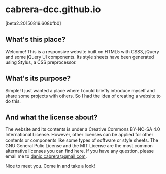 cabrera-dcc.github.io
=====================

[beta2.20150819.608bfb0]

What's this place?
------------------

Welcome! This is a responsive website built on HTML5 with CSS3, jQuery and some jQuery UI components. Its style sheets have been generated using Stylus, a CSS preprocessor.

What's its purpose?
-------------------

Simple! I just wanted a place where I could briefly introduce myself and share some projects with others. So I had the idea of creating a website to do this.

And what the license about?
---------------------------

The website and its contents is under a Creative Commons BY-NC-SA 4.0 International License. However, other licenses can be applied for other contents or components like some types of software or style sheets. The GNU General Pulic License and the MIT License are the most common alternative licenses you can find here. If you have any question, please email me to danic.cabrera@gmail.com.

Nice to meet you. Come in and take a look!
